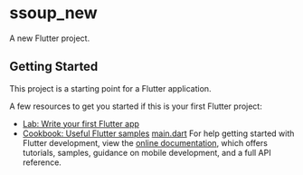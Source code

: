 # ssoup_new

A new Flutter project.

## Getting Started

This project is a starting point for a Flutter application.

A few resources to get you started if this is your first Flutter project:

- [Lab: Write your first Flutter app](https://docs.flutter.dev/get-started/codelab)
- [Cookbook: Useful Flutter samples](https://docs.flutter.dev/cookbook)
[main.dart](lib%2F[main.dart](lib%2Fmain.dart)main.dart)
For help getting started with Flutter development, view the
[online documentation](https://docs.flutter.dev/), which offers tutorials,
samples, guidance on mobile development, and a full API reference.
